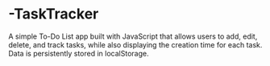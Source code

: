 # -TaskTracker
A simple To-Do List app built with JavaScript that allows users to add, edit, delete, and track tasks, while also displaying the creation time for each task. Data is persistently stored in localStorage.

